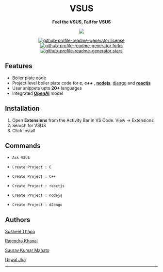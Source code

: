 <p>
    <h1 align="center">VSUS</h1>
    <p font-size="40" align="center">
    <strong> Feel the VSUS, Fall for VSUS </strong>
    </p>
</p>

<p align="center">
    <a href="#">
    <img
        src="https://img.shields.io/static/v1?logo=visualstudiocode&label=&message=Open%20in%20Visual%20Studio%20Code&labelColor=2c2c32&color=007acc&logoColor=007acc"
    />
    </a>
</p>

<p align="center">
    <a
    href="https://github.com/Rajendrakhanal/vsus/blob/master/LICENSE"
    target="blank"
    >
    <img
        src="https://img.shields.io/github/license/Rajendrakhanal/vsus?style=for-the-badge&logo=appveyor"
        alt="github-profile-readme-generator license"
    />
    </a>
    <a href="https://github.com/Rajendrakhanal/vsus/fork" target="blank">
    <img
        src="https://img.shields.io/github/forks/Rajendrakhanal/vsus?style=for-the-badge&logo=appveyor"
        alt="github-profile-readme-generator forks"
    />
    </a>
    <a
    href="https://github.com/Rajendrakhanal/vsus/stargazers"
    target="blank"
    >
    <img
        src="https://img.shields.io/github/stars/Rajendrakhanal/vsus?style=for-the-badge&logo=appveyor"
        alt="github-profile-readme-generator stars"
    />
    </a>
</p>

## Features

- Boiler plate code
- Project level boiler plate code for **c**, **c++** , [**nodejs**](https://nodejs.org/en/), [django](https://www.djangoproject.com) and [**reactjs**](https://reactjs.org)
- User snippets upto **20+** languages
- Integrated [**OpenAI**](https://beta.openai.com) model

## Installation

1. Open **Extensions** from the Activity Bar in VS Code. View → Extensions
2. Search for VSUS
3. Click Install

## Commands

- `Ask VSUS`

- `Create Project : C`

- `Create Project : C++`

- `Create Project : reactjs`

- `Create Project : nodejs`

- `Create Project : dJango`

###

<!--
* List of all command and their gif
 -->

## Authors

[Susheel Thapa](https://github.com/SusheelThapa)

[Rajendra Khanal](https://github.com/Rajendrakhanal)

[Saurav Kumar Mahato](https://github.com/SauravKumarMahato)

[Ujjwal Jha](https://github.com/Ujj1225)

---
